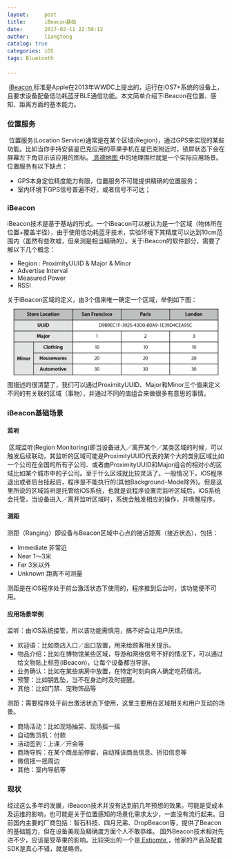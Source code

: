 ```yaml
---
layout:     post
title:      iBeacon基础
date:       2017-02-11 22:50:12
author:     liangtong
catalog: true
categories: iOS
tags: Bluetooth

---
```




​	<a href="https://developer.apple.com/ibeacon/"> iBeacon </a> 标准是Apple在2013年WWDC上提出的，运行在iOS7+系统的设备上，且要求设备配备低功耗蓝牙BLE通信功能。本文简单介绍下iBeacon在位置、感知、距离方面的基本能力。




### 位置服务
​	位置服务(Location Service)通常是在某个区域(Region)，通过GPS来实现的某些功能。比如当你手持安装星巴克应用的苹果手机在星巴克附近时，锁屏状态下会在屏幕左下角显示该应用的图标。<a href="http://lbs.amap.com/"> 高德地图 </a>中的地理围栏就是一个实际应用场景。位置服务有以下缺点：   

* GPS本身定位精度能力有限，位置服务不可能提供精确的位置服务；
* 室内环境下GPS信号普遍不好，或者信号不可达；

### iBeacon
​	iBeacon技术是基于基站的形式。一个iBeacon可以被认为是一个区域（物体所在位置+覆盖半径），由于使用低功耗蓝牙技术，实验环境下其精度可以达到10cm范围内（虽然有些吹嘘，但亲测是相当精确的）。关于iBeacon的软件部分，需要了解以下几个概念：

* Region : ProximityUUID & Major & Minor
* Advertise Interval
* Measured Power
* RSSI    

关于iBeacon区域的定义，由3个值来唯一确定一个区域，举例如下图：
![](/post/iOS/iBeacon/uuid_major_minor.png) 
图描述的很清楚了，我们可以通过ProximityUUID、Major和Minor三个值来定义不同的有关联的区域（事物），并通过不同的值组合来做很多有意思的事情。

### iBeacon基础场景

#### 监听
​	区域监听(Region Monitoring)即当设备进入／离开某个／某类区域的时候，可以触发后续联动，其监听的区域可能是ProximityUUID代表的某个大的类别区域比如一个公司在全国的所有子公司、或者由ProximityUUID和Major组合的相对小的区域比如某个城市中的子公司。至于什么区域就比较灵活了。
​	一般情况下，iOS程序退出或者后台挂起后，程序是不能执行的(其他Background-Mode除外)。但是这里所说的区域监听是托管给iOS系统，也就是说程序设置完监听区域后，iOS系统会托管，当设备进入／离开监听区域时，系统会触发相应的操作，并唤醒程序。

#### 测距
测距（Ranging）即设备与Beacon区域中心点的接近距离（接近状态），包括：   
* Immediate 非常近
* Near 1～3米
* Far 3米以外
* Unknown 距离不可测量

测距是在iOS程序处于前台激活状态下使用的，程序推到后台时，该功能便不可用。

#### 应用场景举例

监听：由iOS系统接管，所以该功能需慎用，搞不好会让用户厌烦。   

* 欢迎语：比如商店入口／出口放置，用来给顾客相关提示。
* 物品介绍：比如在博物馆某些区域，导游和网络信号不好的情况下，可以通过给文物贴上标签(iBeacon)，让每个设备都当导游。
* 业务确认：比如在某些病房中放置，在特定时刻向病人确定吃药情况。
* 预警：比如钥匙坠，当不在身边时及时提醒。
* 其他：比如门禁、宠物饰品等

测距：需要程序处于前台激活状态下使用，这里主要用在区域相关和用户互动的场景。

* 商场活动：比如现场抽奖、现场摇一摇
* 自动售货机：付款
* 活动签到：上课／开会等
* 商场导购：在某个商品前停留，自动推该商品信息、折扣信息等
* 微信摇一摇周边
* 其他：室内导航等


### 现状
​	经过这么多年的发展，iBeacon技术并没有达到前几年预想的效果。可能是受成本及运维的影响，也可能是关于位置感知的场景化需求太少，一直没有流行起来。目前国内主要的厂商包括：智石科技、四月兄弟、DropBeacon等，提供了Beacon的基础能力，但在设备美观及精确度方面个人不敢恭维。
国外Beacon技术相对先进不少，应该是受苹果的影响。比较突出的一个是<a href="http://estimote.com/"> Estiomte </a>，他家的产品及配套SDK是真心不错，就是略贵。
